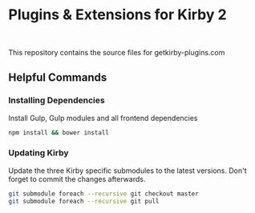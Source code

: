 Plugins & Extensions for Kirby 2
================================

![]()
![]()
![]()
![]()
![]()
![]()

This repository contains the source files for getkirby-plugins.com

Helpful Commands
----------------

### Installing Dependencies

Install Gulp, Gulp modules and all frontend dependencies

```bash
npm install && bower install
```

### Updating Kirby

Update the three Kirby specific submodules to the latest versions. Don't forget to commit the changes afterwards.

```bash
git submodule foreach --recursive git checkout master
git submodule foreach --recursive git pull
```
